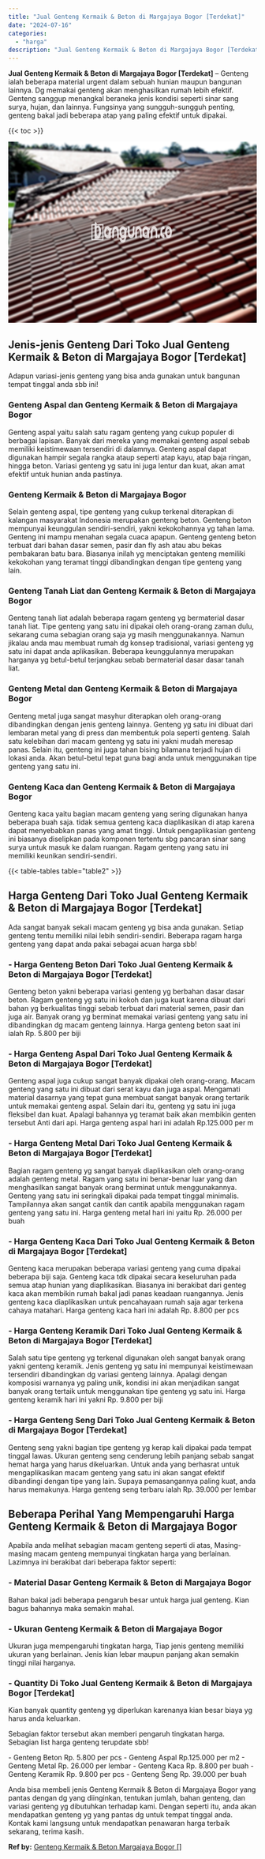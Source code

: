 ```yaml
---
title: "Jual Genteng Kermaik & Beton di Margajaya Bogor [Terdekat]"
date: "2024-07-16"
categories: 
  - "harga"
description: "Jual Genteng Kermaik & Beton di Margajaya Bogor [Terdekat]. Anda bisa membeli jenis Genteng Kermaik & Beton di Margajaya Bogor yang pantas dengan dg yang dii..."
---
```


**Jual Genteng Kermaik & Beton di Margajaya Bogor \[Terdekat\]** – Genteng ialah beberapa material urgent dalam sebuah hunian maupun bangunan lainnya. Dg memakai genteng akan menghasilkan rumah lebih efektif. Genteng sanggup menangkal beraneka jenis kondisi seperti sinar sang surya, hujan, dan lainnya. Fungsinya yang sungguh-sungguh penting, genteng bakal jadi beberapa atap yang paling efektif untuk dipakai.

{{< toc >}}

![Jual Genteng Kermaik & Beton di Margajaya Bogor [Terdekat]](/images/genteng-minimalis-murah09.png)

## Jenis-jenis Genteng Dari Toko Jual Genteng Kermaik & Beton di Margajaya Bogor \[Terdekat\]

Adapun variasi-jenis genteng yang bisa anda gunakan untuk bangunan tempat tinggal anda sbb ini!

### Genteng Aspal dan Genteng Kermaik & Beton di Margajaya Bogor

Genteng aspal yaitu salah satu ragam genteng yang cukup populer di berbagai lapisan. Banyak dari mereka yang memakai genteng aspal sebab memiliki keistimewaan tersendiri di dalamnya. Genteng aspal dapat digunakan hampir segala rangka ataup seperti atap kayu, atap baja ringan, hingga beton. Variasi genteng yg satu ini juga lentur dan kuat, akan amat efektif untuk hunian anda pastinya.

### Genteng Kermaik & Beton di Margajaya Bogor

Selain genteng aspal, tipe genteng yang cukup terkenal diterapkan di kalangan masyarakat Indonesia merupakan genteng beton. Genteng beton mempunyai keunggulan sendiri-sendiri, yakni kekokohannya yg tahan lama. Genteng ini mampu menahan segala cuaca apapun. Genteng genteng beton terbuat dari bahan dasar semen, pasir dan fly ash atau abu bekas pembakaran batu bara. Biasanya inilah yg menciptakan genteng memiliki kekokohan yang teramat tinggi dibandingkan dengan tipe genteng yang lain.

### Genteng Tanah Liat dan Genteng Kermaik & Beton di Margajaya Bogor

Genteng tanah liat adalah beberapa ragam genteng yg bermaterial dasar tanah liat. Tipe genteng yang satu ini dipakai oleh orang-orang zaman dulu, sekarang cuma sebagian orang saja yg masih menggunakannya. Namun jikalau anda mau membuat rumah dg konsep tradisional, variasi genteng yg satu ini dapat anda aplikasikan. Beberapa keunggulannya merupakan harganya yg betul-betul terjangkau sebab bermaterial dasar dasar tanah liat.

### Genteng Metal dan Genteng Kermaik & Beton di Margajaya Bogor

Genteng metal juga sangat masyhur diterapkan oleh orang-orang dibandingkan dengan jenis genteng lainnya. Genteng yg satu ini dibuat dari lembaran metal yang di press dan membentuk pola seperti genteng. Salah satu kelebihan dari macam genteng yg satu ini yakni mudah meresap panas. Selain itu, genteng ini juga tahan bising bilamana terjadi hujan di lokasi anda. Akan betul-betul tepat guna bagi anda untuk menggunakan tipe genteng yang satu ini.

### Genteng Kaca dan Genteng Kermaik & Beton di Margajaya Bogor

Genteng kaca yaitu bagian macam genteng yang sering digunakan hanya beberapa buah saja. tidak semua genteng kaca diaplikasikan di atap karena dapat menyebabkan panas yang amat tinggi. Untuk pengaplikasian genteng ini biasanya diselipkan pada komponen tertentu sbg pancaran sinar sang surya untuk masuk ke dalam ruangan. Ragam genteng yang satu ini memiliki keunikan sendiri-sendiri.

{{< table-tables table="table2" >}}

## Harga Genteng Dari Toko Jual Genteng Kermaik & Beton di Margajaya Bogor \[Terdekat\]

Ada sangat banyak sekali macam genteng yg bisa anda gunakan. Setiap genteng tentu memiliki nilai lebih sendiri-sendiri. Beberapa ragam harga genteng yang dapat anda pakai sebagai acuan harga sbb!

### \- Harga Genteng Beton Dari Toko Jual Genteng Kermaik & Beton di Margajaya Bogor \[Terdekat\]

Genteng beton yakni beberapa variasi genteng yg berbahan dasar dasar beton. Ragam genteng yg satu ini kokoh dan juga kuat karena dibuat dari bahan yg berkualitas tinggi sebab terbuat dari material semen, pasir dan juga air. Banyak orang yg berminat memakai variasi genteng yang satu ini dibandingkan dg macam genteng lainnya. Harga genteng beton saat ini ialah Rp. 5.800 per biji

### \- Harga Genteng Aspal Dari Toko Jual Genteng Kermaik & Beton di Margajaya Bogor \[Terdekat\]

Genteng aspal juga cukup sangat banyak dipakai oleh orang-orang. Macam genteng yang satu ini dibuat dari serat kayu dan juga aspal. Mengamati material dasarnya yang tepat guna membuat sangat banyak orang tertarik untuk memakai genteng aspal. Selain dari itu, genteng yg satu ini juga fleksibel dan kuat. Apalagi bahannya yg teramat baik akan membikin genten tersebut Anti dari api. Harga genteng aspal hari ini adalah Rp.125.000 per m

### \- Harga Genteng Metal Dari Toko Jual Genteng Kermaik & Beton di Margajaya Bogor \[Terdekat\]

Bagian ragam genteng yg sangat banyak diaplikasikan oleh orang-orang adalah genteng metal. Ragam yang satu ini benar-benar luar yang dan menghasilkan sangat banyak orang berminat untuk menggunakannya. Genteng yang satu ini seringkali dipakai pada tempat tinggal minimalis. Tampilannya akan sangat cantik dan cantik apabila menggunakan ragam genteng yang satu ini. Harga genteng metal hari ini yaitu Rp. 26.000 per buah

### \- Harga Genteng Kaca Dari Toko Jual Genteng Kermaik & Beton di Margajaya Bogor \[Terdekat\]

Genteng kaca merupakan beberapa variasi genteng yang cuma dipakai beberapa biji saja. Genteng kaca tdk dipakai secara keseluruhan pada semua atap hunian yang diaplikasikan. Biasanya ini berakibat dari genteg kaca akan membikin rumah bakal jadi panas keadaan ruangannya. Jenis genteng kaca diaplikasikan untuk pencahayaan rumah saja agar terkena cahaya matahari. Harga genteng kaca hari ini adalah Rp. 8.800 per pcs

### \- Harga Genteng Keramik Dari Toko Jual Genteng Kermaik & Beton di Margajaya Bogor \[Terdekat\]

Salah satu tipe genteng yg terkenal digunakan oleh sangat banyak orang yakni genteng keramik. Jenis genteng yg satu ini mempunyai keistimewaan tersendiri dibandingkan dg variasi genteng lainnya. Apalagi dengan komposisi warnanya yg paling unik, kondisi ini akan menjadikan sangat banyak orang tertaik untuk menggunakan tipe genteng yg satu ini. Harga genteng keramik hari ini yakni Rp. 9.800 per biji

### \- Harga Genteng Seng Dari Toko Jual Genteng Kermaik & Beton di Margajaya Bogor \[Terdekat\]

Genteng seng yakni bagian tipe genteng yg kerap kali dipakai pada tempat tinggal lawas. Ukuran genteng seng cenderung lebih panjang sebab sangat hemat harga yang harus dikeluarkan. Untuk anda yang berhasrat untuk mengaplikasikan macam genteng yang satu ini akan sangat efektif dibandingi dengan tipe yang lain. Supaya pemasangannya paling kuat, anda harus memakunya. Harga genteng seng terbaru ialah Rp. 39.000 per lembar

## Beberapa Perihal Yang Mempengaruhi Harga Genteng Kermaik & Beton di Margajaya Bogor

Apabila anda melihat sebagian macam genteng seperti di atas, Masing-masing macam genteng mempunyai tingkatan harga yang berlainan. Lazimnya ini berakibat dari beberapa faktor seperti:

### \- Material Dasar Genteng Kermaik & Beton di Margajaya Bogor

Bahan bakal jadi beberapa pengaruh besar untuk harga jual genteng. Kian bagus bahannya maka semakin mahal.

### \- Ukuran Genteng Kermaik & Beton di Margajaya Bogor

Ukuran juga mempengaruhi tingkatan harga, Tiap jenis genteng memiliki ukuran yang berlainan. Jenis kian lebar maupun panjang akan semakin tinggi nilai harganya.

### \- Quantity Di Toko Jual Genteng Kermaik & Beton di Margajaya Bogor \[Terdekat\]

Kian banyak quantity genteng yg diperlukan karenanya kian besar biaya yg harus anda keluarkan.

Sebagian faktor tersebut akan memberi pengaruh tingkatan harga. Sebagian list harga genteng terupdate sbb!

\- Genteng Beton Rp. 5.800 per pcs - Genteng Aspal Rp.125.000 per m2 - Genteng Metal Rp. 26.000 per lembar - Genteng Kaca Rp. 8.800 per buah - Genteng Keramik Rp. 9.800 per pcs - Genteng Seng Rp. 39.000 per buah

Anda bisa membeli jenis Genteng Kermaik & Beton di Margajaya Bogor yang pantas dengan dg yang diinginkan, tentukan jumlah, bahan genteng, dan variasi genteng yg dibutuhkan terhadap kami. Dengan seperti itu, anda akan mendapatkan genteng yg yang pantas dg untuk tempat tinggal anda. Kontak kami langsung untuk mendapatkan penawaran harga terbaik sekarang, terima kasih.

**Ref by:**  [Genteng Kermaik & Beton  Margajaya Bogor []](https://id.wikipedia.org/wiki/Genteng)
